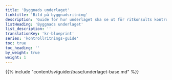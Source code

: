 ```yaml
---
title: 'Byggnads underlaget'
linktitle: 'Bild på byggnadsritning'
description: 'Guide för hur underlaget ska se ut för ritkonsults kontrollritningar'
listHeading: 'Byggnads underlaget'
list_description: ''
translationKey: 'kr-blueprint'
series: 'kontrollritnings-guide'
toc: true
toc_heading: ''
by_weight: true
weight: 1
---
```


{{% include "content/sv/guider/base/underlaget-base.md" %}}